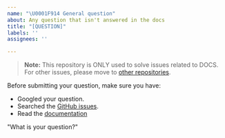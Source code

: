 ```yaml
---
name: "\U0001F914 General question"
about: Any question that isn't answered in the docs
title: "[QUESTION]"
labels: ''
assignees: ''

---
```


> <b>Note:</b> This repository is ONLY used to solve issues related to DOCS.
> For other issues, please move to [other repositories](https://github.com/milvus-io/).

Before submitting your question, make sure you have:

- Googled your question.
- Searched the [GitHub issues](https://github.com/milvus-io/docs/issues).
- Read the [documentation](https://github.com/milvus-io/docs)

"What is your question?"
